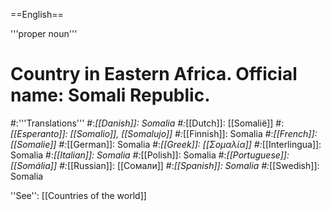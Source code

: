 ==English==

'''proper noun'''

# Country in Eastern Africa. Official name: Somali Republic.
#:'''Translations'''
#:*[[Danish]]: Somalia
#:*[[Dutch]]: [[Somalië]]
#:*[[Esperanto]]: [[Somalio]], [[Somalujo]]
#:*[[Finnish]]: Somalia
#:*[[French]]: [[Somalie]]
#:*[[German]]: Somalia
#:*[[Greek]]: [[Σομαλία]]
#:*[[Interlingua]]: Somalia
#:*[[Italian]]: Somalia
#:*[[Polish]]: Somalia
#:*[[Portuguese]]: [[Somália]]
#:*[[Russian]]: [[Сомали]]
#:*[[Spanish]]: Somalia
#:*[[Swedish]]: Somalia

''See'': [[Countries of the world]]